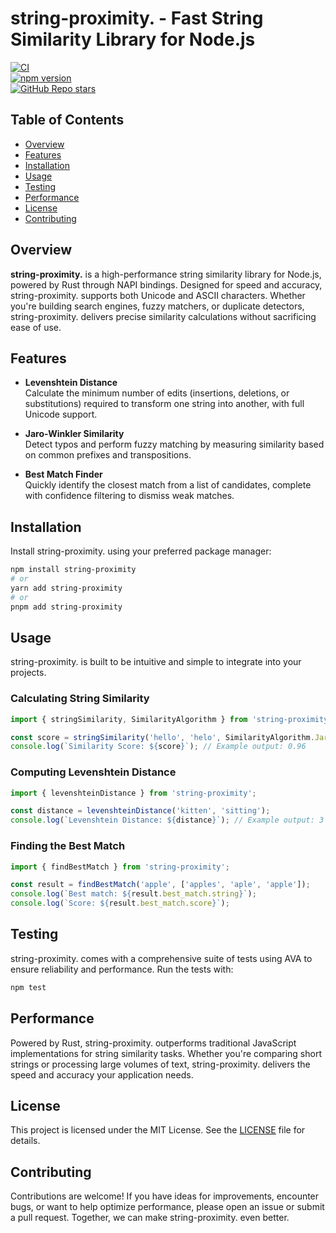 # string-proximity. - Fast String Similarity Library for Node.js

[![CI](-https://github.com/Mintone-creators/string-proximity/actions/workflows/CI.yml/badge.svg)](-https://github.com/Mintone-creators/string-proximity/actions/workflows/CI.yml)  
[![npm version](https://badge.fury.io/js/string-proximity.svg)](https://badge.fury.io/js/string-proximity)  
[![GitHub Repo stars](https://img.shields.io/github/stars/appujet/string-proximity?style=social)](-https://github.com/Mintone-creators/string-proximity)

## Table of Contents

- [Overview](#overview)
- [Features](#features)
- [Installation](#installation)
- [Usage](#usage)
- [Testing](#testing)
- [Performance](#performance)
- [License](#license)
- [Contributing](#contributing)

## Overview

**string-proximity.** is a high-performance string similarity library for Node.js, powered by Rust through NAPI bindings. Designed for speed and accuracy, string-proximity. supports both Unicode and ASCII characters. Whether you're building search engines, fuzzy matchers, or duplicate detectors, string-proximity. delivers precise similarity calculations without sacrificing ease of use.

## Features

- **Levenshtein Distance**  
  Calculate the minimum number of edits (insertions, deletions, or substitutions) required to transform one string into another, with full Unicode support.

- **Jaro-Winkler Similarity**  
  Detect typos and perform fuzzy matching by measuring similarity based on common prefixes and transpositions.

- **Best Match Finder**  
  Quickly identify the closest match from a list of candidates, complete with confidence filtering to dismiss weak matches.

## Installation

Install string-proximity. using your preferred package manager:

```bash
npm install string-proximity
# or
yarn add string-proximity
# or
pnpm add string-proximity
```

## Usage

string-proximity. is built to be intuitive and simple to integrate into your projects.

### Calculating String Similarity

```javascript
import { stringSimilarity, SimilarityAlgorithm } from 'string-proximity';

const score = stringSimilarity('hello', 'helo', SimilarityAlgorithm.JaroWinkler);
console.log(`Similarity Score: ${score}`); // Example output: 0.96
```

### Computing Levenshtein Distance

```javascript
import { levenshteinDistance } from 'string-proximity';

const distance = levenshteinDistance('kitten', 'sitting');
console.log(`Levenshtein Distance: ${distance}`); // Example output: 3
```

### Finding the Best Match

```javascript
import { findBestMatch } from 'string-proximity';

const result = findBestMatch('apple', ['apples', 'aple', 'apple']);
console.log(`Best match: ${result.best_match.string}`);
console.log(`Score: ${result.best_match.score}`);
```

## Testing

string-proximity. comes with a comprehensive suite of tests using AVA to ensure reliability and performance. Run the tests with:

```bash
npm test
```

## Performance

Powered by Rust, string-proximity. outperforms traditional JavaScript implementations for string similarity tasks. Whether you're comparing short strings or processing large volumes of text, string-proximity. delivers the speed and accuracy your application needs.

## License

This project is licensed under the MIT License. See the [LICENSE](LICENSE) file for details.

## Contributing

Contributions are welcome! If you have ideas for improvements, encounter bugs, or want to help optimize performance, please open an issue or submit a pull request. Together, we can make string-proximity. even better.
